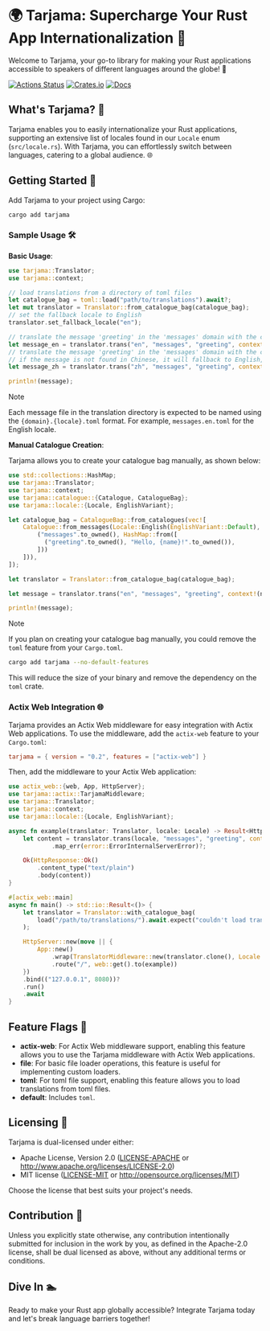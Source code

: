 # 🌍 Tarjama: Supercharge Your Rust App Internationalization 🚀

Welcome to Tarjama, your go-to library for making your Rust applications accessible to speakers of different languages around the globe! 🎉

[![Actions Status](https://github.com/azjezz/tarjama/workflows/ci/badge.svg)](https://github.com/azjezz/tarjama/actions)
[![Crates.io](https://img.shields.io/crates/v/tarjama.svg)](https://crates.io/crates/tarjama)
[![Docs](https://docs.rs/tarjama/badge.svg)](https://docs.rs/tarjama/latest/tarjama/)

## What's Tarjama? 🤔

Tarjama enables you to easily internationalize your Rust applications, supporting an extensive list of locales found in our `Locale` enum (`src/locale.rs`). With Tarjama, you can effortlessly switch between languages, catering to a global audience. 🌐

## Getting Started 🚀

Add Tarjama to your project using Cargo:

```shell
cargo add tarjama
```

### Sample Usage 🛠

**Basic Usage**:

```rust
use tarjama::Translator;
use tarjama::context;

// load translations from a directory of toml files
let catalogue_bag = toml::load("path/to/translations").await?;
let mut translator = Translator::from_catalogue_bag(catalogue_bag);
// set the fallback locale to English
translator.set_fallback_locale("en");

// translate the message 'greeting' in the 'messages' domain with the context 'name' set to 'World' in English.
let message_en = translator.trans("en", "messages", "greeting", context!(name = "World"))?;
// translate the message 'greeting' in the 'messages' domain with the context 'name' set to '世界' in Chinese,
// if the message is not found in Chinese, it will fallback to English, as it is set as the fallback locale.
let message_zh = translator.trans("zh", "messages", "greeting", context!(name = "世界"))?;

println!(message);
```

> [!NOTE]
> Each message file in the translation directory is expected to be named using the `{domain}.{locale}.toml` format.
> For example, `messages.en.toml` for the English locale.

**Manual Catalogue Creation**:

Tarjama allows you to create your catalogue bag manually, as shown below:

```rust
use std::collections::HashMap;
use tarjama::Translator;
use tarjama::context;
use tarjama::catalogue::{Catalogue, CatalogueBag};
use tarjama::locale::{Locale, EnglishVariant};

let catalogue_bag = CatalogueBag::from_catalogues(vec![
    Catalogue::from_messages(Locale::English(EnglishVariant::Default), HashMap::from([
        ("messages".to_owned(), HashMap::from([
          ("greeting".to_owned(), "Hello, {name}!".to_owned()),
        ]))
    ])),
]);

let translator = Translator::from_catalogue_bag(catalogue_bag);

let message = translator.trans("en", "messages", "greeting", context!(name = "World"))?;

println!(message);
```

> [!NOTE]
> If you plan on creating your catalogue bag manually, you could remove the `toml` feature from your `Cargo.toml`.
>
> ```bash
> cargo add tarjama --no-default-features
> ```
>
> This will reduce the size of your binary and remove the dependency on the `toml` crate.

### Actix Web Integration 🌐

Tarjama provides an Actix Web middleware for easy integration with Actix Web applications. To use the middleware, add the `actix-web` feature to your `Cargo.toml`:

```toml
tarjama = { version = "0.2", features = ["actix-web"] }
```

Then, add the middleware to your Actix Web application:

```rust
use actix_web::{web, App, HttpServer};
use tarjama::actix::TarjamaMiddleware;
use tarjama::Translator;
use tarjama::context;
use tarjama::locale::{Locale, EnglishVariant};

async fn example(translator: Translator, locale: Locale) -> Result<HttpResponse> {
    let content = translator.trans(locale, "messages", "greeting", context!(name = "World"))
            .map_err(error::ErrorInternalServerError)?;

    Ok(HttpResponse::Ok()
        .content_type("text/plain")
        .body(content))
}

#[actix_web::main]
async fn main() -> std::io::Result<()> {
    let translator = Translator::with_catalogue_bag(
        load("/path/to/translations/").await.expect("couldn't load translations"),
    );

    HttpServer::new(move || {
        App::new()
            .wrap(TranslatorMiddleware::new(translator.clone(), Locale::English(EnglishVariant::Default)))
            .route("/", web::get().to(example))
    })
    .bind(("127.0.0.1", 8080))?
    .run()
    .await
}
```

## Feature Flags 🚩</summary>
  - **actix-web**: For Actix Web middleware support, enabling this feature allows you to use the Tarjama middleware with Actix Web applications.
  - **file**: For basic file loader operations, this feature is useful for implementing custom loaders.
  - **toml**: For toml file support, enabling this feature allows you to load translations from toml files.
  - **default**: Includes `toml`.

## Licensing 📜

Tarjama is dual-licensed under either:

- Apache License, Version 2.0 ([LICENSE-APACHE](LICENSE-APACHE) or http://www.apache.org/licenses/LICENSE-2.0)
- MIT license ([LICENSE-MIT](LICENSE-MIT) or http://opensource.org/licenses/MIT)

Choose the license that best suits your project's needs.

## Contribution 🤝

Unless you explicitly state otherwise, any contribution intentionally submitted
for inclusion in the work by you, as defined in the Apache-2.0 license, shall be
dual licensed as above, without any additional terms or conditions.

## Dive In 🏊

Ready to make your Rust app globally accessible? Integrate Tarjama today and let's break language barriers together!
